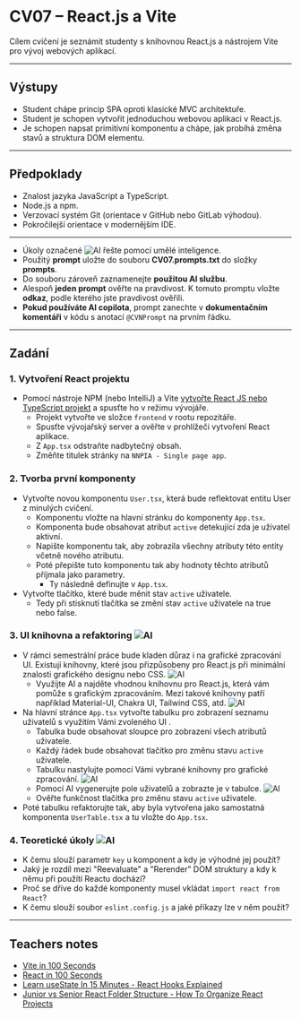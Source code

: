 # CV07 – React.js a Vite

Cílem cvičení je seznámit studenty s knihovnou React.js a nástrojem Vite pro vývoj webových aplikací.

---

## Výstupy

- Student chápe princip SPA oproti klasické MVC architektuře.
- Student je schopen vytvořit jednoduchou webovou aplikaci v React.js.
- Je schopen napsat primitivní komponentu a chápe, jak probíhá změna stavů a struktura DOM elementu.

---

## Předpoklady

- Znalost jazyka JavaScript a TypeScript.
- Node.js a npm.
- Verzovací systém Git (orientace v GitHub nebo GitLab výhodou).
- Pokročilejší orientace v modernějším IDE.

---

- Úkoly označené ![AI](https://img.shields.io/badge/AI-yellow) řešte pomocí umělé inteligence.
- Použitý **prompt** uložte do souboru **CV07.prompts.txt** do složky **prompts**.
- Do souboru zároveň zaznamenejte **použitou AI službu**.
- Alespoň **jeden prompt** ověřte na pravdivost. K tomuto promptu vložte **odkaz**, podle kterého jste pravdivost ověřili.
- **Pokud používáte AI copilota**, prompt zanechte v **dokumentačním komentáři** v kódu s anotací `@CVNPrompt` na prvním řádku.

---

## Zadání

### **1. Vytvoření React projektu**

- Pomocí nástroje NPM (nebo IntelliJ) a Vite [vytvořte React JS nebo TypeScript projekt](https://vite.dev/guide/) a spusťte ho v režimu vývojáře.
    - Projekt vytvořte ve složce `frontend` v rootu repozitáře.
    - Spusťte vývojařský server a ověřte v prohlížeči vytvoření React aplikace.
    - Z `App.tsx` odstraňte nadbytečný obsah.
    - Změňte titulek stránky na `NNPIA - Single page app`.

### **2. Tvorba první komponenty**

- Vytvořte novou komponentu `User.tsx`, která bude reflektovat entitu User z minulých cvičení.
    - Komponentu vložte na hlavní stránku do komponenty `App.tsx`.
    - Komponenta bude obsahovat atribut `active` detekující zda je uživatel aktivní.
    - Napište komponentu tak, aby zobrazila všechny atributy této entity včetně nového atributu.
    - Poté přepište tuto komponentu tak aby hodnoty těchto atributů příjmala jako parametry.
      - Ty následně definujte v `App.tsx`.
- Vytvořte tlačítko, které bude měnit stav `active` uživatele.
    - Tedy při stisknutí tlačítka se změní stav `active` uživatele na true nebo false.

### **3. UI knihovna a refaktoring** ![AI](https://img.shields.io/badge/AI-yellow)

- V rámci semestrální práce bude kladen důraz i na grafické zpracování UI. Existují knihovny, které jsou přizpůsobeny pro React.js při minimální znalosti grafického designu nebo CSS. ![AI](https://img.shields.io/badge/AI-yellow)
    - Využijte AI a najděte vhodnou knihovnu pro React.js, která vám pomůže s grafickým zpracováním. Mezi takové knihovny patří například Material-UI, Chakra UI, Tailwind CSS, atd. ![AI](https://img.shields.io/badge/AI-yellow)
- Na hlavní stránce `App.tsx` vytvořte tabulku pro zobrazení seznamu uživatelů s využitím Vámi zvoleného UI .
    - Tabulka bude obsahovat sloupce pro zobrazení všech atributů uživatele.
    - Každý řádek bude obsahovat tlačítko pro změnu stavu `active` uživatele.
    - Tabulku nastylujte pomocí Vámi vybrané knihovny pro grafické zpracování. ![AI](https://img.shields.io/badge/AI-yellow)
    - Pomocí AI vygenerujte pole uživatelů a zobrazte je v tabulce. ![AI](https://img.shields.io/badge/AI-yellow)
    - Ověřte funkčnost tlačítka pro změnu stavu `active` uživatele.
- Poté tabulku refaktorujte tak, aby byla vytvořena jako samostatná komponenta `UserTable.tsx` a tu vložte do `App.tsx`.

### **4. Teoretické úkoly** ![AI](https://img.shields.io/badge/AI-yellow)

- K čemu slouží parametr `key` u komponent a kdy je výhodné jej použít?
- Jaký je rozdíl mezi "Reevaluate" a "Rerender" DOM struktury a kdy k němu při použítí Reactu dochází?
- Proč se dříve do každé komponenty musel vkládat `import react from React`?
- K čemu slouží soubor `eslint.config.js` a jaké příkazy lze v něm použít?

---

## Teachers notes

- [Vite in 100 Seconds](https://www.youtube.com/watch?v=KCrXgy8qtjM)
- [React in 100 Seconds](https://www.youtube.com/watch?v=Tn6-PIqc4UM)
- [Learn useState In 15 Minutes - React Hooks Explained](https://www.youtube.com/watch?v=O6P86uwfdR0)
- [Junior vs Senior React Folder Structure - How To Organize React Projects](https://www.youtube.com/watch?v=UUga4-z7b6s)